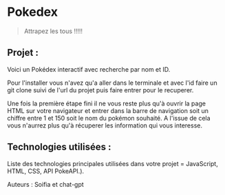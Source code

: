 # Pokedex

> Attrapez les tous !!!!!

## Projet :
Voici un Pokédex interactif avec recherche par nom et ID.

Pour l'installer vous n'avez qu'a aller dans le terminale et avec l'id faire un git clone suivi de l'url du projet puis faire entrer pour le recuperer.

Une fois la première étape fini il ne vous reste plus qu'à ouvrir la page HTML sur votre navigateur et entrer dans la barre de navigation soit un chiffre entre 1 et 150 soit le nom du pokémon souhaité. 
A l'issue de cela vous n'aurrez plus qu'à récuperer les information qui vous interesse.

## Technologies utilisées : 
Liste des technologies principales utilisées dans votre projet = JavaScript, HTML, CSS, API PokeAPI.).

Auteurs : Soifia et chat-gpt
